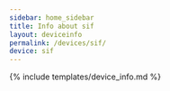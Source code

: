 ```yaml
---
sidebar: home_sidebar
title: Info about sif
layout: deviceinfo
permalink: /devices/sif/
device: sif
---
```

{% include templates/device_info.md %}
